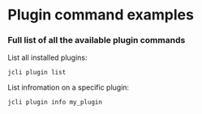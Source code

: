 Plugin command examples
=======================

### Full list of all the available plugin commands

List all installed plugins:

    jcli plugin list

List infromation on a specific plugin:

    jcli plugin info my_plugin

